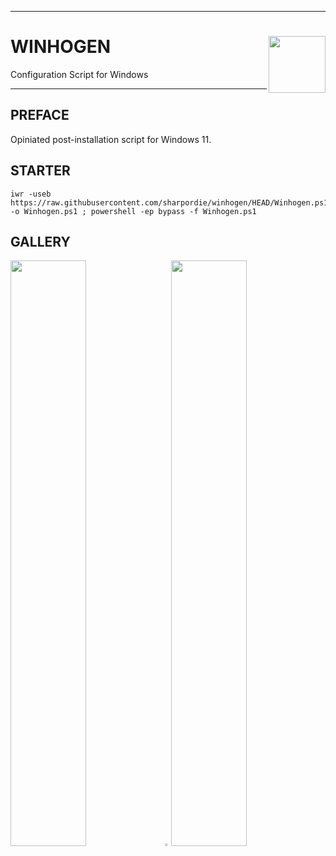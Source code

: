 <hr><div>
<a href="../.."><img align="right" height="91" src="https://user-images.githubusercontent.com/72373746/205067934-960170e2-d289-4182-81cc-a953294ab71a.svg"></a>
<h1>WINHOGEN</h1>
<p>Configuration Script for Windows</p>
</div><hr>

## PREFACE

Opiniated post-installation script for Windows 11.

## STARTER

```shell
iwr -useb https://raw.githubusercontent.com/sharpordie/winhogen/HEAD/Winhogen.ps1 -o Winhogen.ps1 ; powershell -ep bypass -f Winhogen.ps1
```

## GALLERY

<a href="https://user-images.githubusercontent.com/72373746/205068043-8c4321d0-7d16-4195-8459-fbeec8e8fcc9.png"><img src="https://user-images.githubusercontent.com/72373746/205068043-8c4321d0-7d16-4195-8459-fbeec8e8fcc9.png" width="49%"/></a><a><img src="https://upload.wikimedia.org/wikipedia/commons/c/ca/1x1.png" width="2%"/></a><a href="https://fakeimg.pl/852x480/273445/fff/?text=‏‏‎ ‎"><img src="https://fakeimg.pl/852x480/273445/fff/?text=‏‏‎ ‎" width="49%"/></a>
